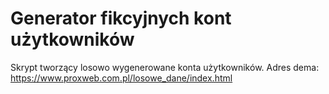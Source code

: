 # Generator fikcyjnych kont użytkowników
Skrypt tworzący losowo wygenerowane konta użytkowników.
Adres dema: https://www.proxweb.com.pl/losowe_dane/index.html
